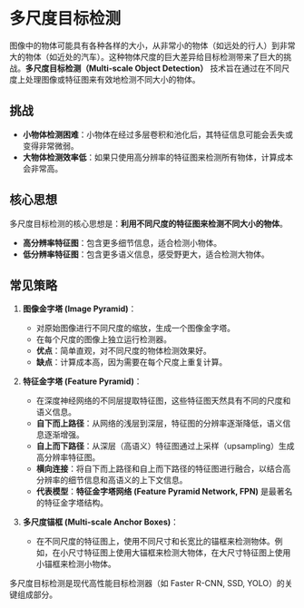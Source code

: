 # 多尺度目标检测

图像中的物体可能具有各种各样的大小，从非常小的物体（如远处的行人）到非常大的物体（如近处的汽车）。这种物体尺度的巨大差异给目标检测带来了巨大的挑战。**多尺度目标检测（Multi-scale Object Detection）** 技术旨在通过在不同尺度上处理图像或特征图来有效地检测不同大小的物体。

## 挑战

- **小物体检测困难**：小物体在经过多层卷积和池化后，其特征信息可能会丢失或变得非常微弱。
- **大物体检测效率低**：如果只使用高分辨率的特征图来检测所有物体，计算成本会非常高。

## 核心思想

多尺度目标检测的核心思想是：**利用不同尺度的特征图来检测不同大小的物体**。

- **高分辨率特征图**：包含更多细节信息，适合检测小物体。
- **低分辨率特征图**：包含更多语义信息，感受野更大，适合检测大物体。

## 常见策略

1.  **图像金字塔 (Image Pyramid)**：
    -   对原始图像进行不同尺度的缩放，生成一个图像金字塔。
    -   在每个尺度的图像上独立运行检测器。
    -   **优点**：简单直观，对不同尺度的物体检测效果好。
    -   **缺点**：计算成本高，因为需要在每个尺度上重复计算。

2.  **特征金字塔 (Feature Pyramid)**：
    -   在深度神经网络的不同层提取特征图，这些特征图天然具有不同的尺度和语义信息。
    -   **自下而上路径**：从网络的浅层到深层，特征图的分辨率逐渐降低，语义信息逐渐增强。
    -   **自上而下路径**：从深层（高语义）特征图通过上采样（upsampling）生成高分辨率特征图。
    -   **横向连接**：将自下而上路径和自上而下路径的特征图进行融合，以结合高分辨率的细节信息和高语义的上下文信息。
    -   **代表模型**：**特征金字塔网络 (Feature Pyramid Network, FPN)** 是最著名的特征金字塔结构。

3.  **多尺度锚框 (Multi-scale Anchor Boxes)**：
    -   在不同尺度的特征图上，使用不同尺寸和长宽比的锚框来检测物体。例如，在小尺寸特征图上使用大锚框来检测大物体，在大尺寸特征图上使用小锚框来检测小物体。

多尺度目标检测是现代高性能目标检测器（如 Faster R-CNN, SSD, YOLO）的关键组成部分。
